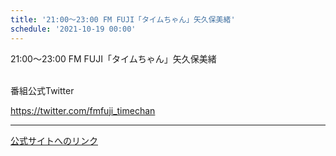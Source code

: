 ```yaml
---
title: '21:00～23:00 FM FUJI「タイムちゃん」矢久保美緒'
schedule: '2021-10-19 00:00'
---
```


<div id="detailBody"> <p>  21:00～23:00 FM FUJI「タイムちゃん」矢久保美緒 </p> <p>  <br/>  番組公式Twitter </p> <p>  <a href="https://twitter.com/fmfuji_timechan" target="_blank">   https://twitter.com/fmfuji_timechan  </a> </p></div>

---
[公式サイトへのリンク]('http://www.nogizaka46.com/schedule/2021/10/063403.php?member=mio-yakubo&category=&monthly=202110')